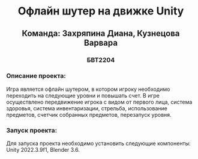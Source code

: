 <h1 align="center">Офлайн шутер на движке Unity</h1>
<h2 align="center">Команда: Захряпина Диана, Кузнецова Варвара</h2>
<h3 align="center">БВТ2204</h3>
<h3>Описание проекта:</h3>
<p>Игра является офлайн шутером, в котором игроку необходимо переходить на следующие уровни и повышать счет. В игре осуществлено передвижение игрока с видом от первого лица, система здоровья, система инвентаризации, 
стрельба, использование предметов, счетчик собранных предметов, перезапуск уровня.</p>
<h3>Запуск проекта:</h3>
<p>Для запуска проекта необходимо установить следующие компоненты: Unity 2022.3.9f1, Blender 3.6.</p>

